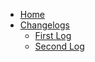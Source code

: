 <!-- docs/_sidebar.md -->

* [Home](/)
* [Changelogs]()
  * [First Log](Changelogs/FirstLog.md)
  * [Second Log](Changelogs/SecondLog.md)